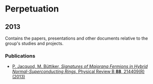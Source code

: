 # Perpetuation
## 2013
Contains the papers, presentations and other documents relative to the group's studies and projects.

### Publications

* [P. Jacquod, M. Büttiker, *Signatures of Majorana Fermions in Hybrid Normal-Superconducting Rings*, Physical Review B **88**, 214409(R) (2013)](https://github.com/GeeeHesso/Perpetuation/tree/master/2013/Papers/Majorana)
